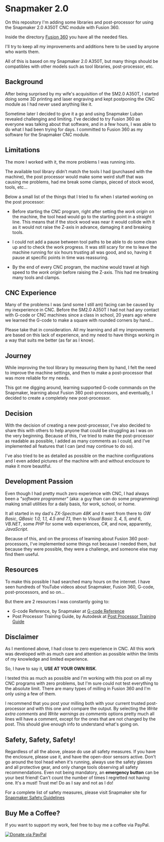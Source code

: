 
# Snapmaker 2.0  

On this repository I'm adding some libraries and post-processor for using the Snapmaker 2.0 A350T CNC module with Fusion 360.

Inside the directory [Fusion 360](/Fusion%20360) you have all the needed files.

I'll try to keep all my improvements and additions here to be used by anyone who wants them.

All of this is based on my Snapmaker 2.0 A350T, but many things should be compatibles with other models such as tool libraries, post-processor, etc.

## Background

After being surprised by my wife's acquisition of the SM2.0 A350T, I started doing some 3D printing and laser engraving and kept postponing the CNC module as I had never used anything like it.

Sometime later I decided to give it a go and using Snapmaker Luban revealed challenging and limiting. I've decided to try Fusion 360 as everyone was talking about that software, and in a few hours, I was able to do what I had been trying for days. I committed to Fusion 360 as my software for the Snapmaker CNC module.

## Limitations

The more I worked with it, the more problems I was running into.

The available tool library didn’t match the tools I had (purchased with the machine), the post processor would make some weird stuff that was causing me problems, had me break some clamps, pieced of stock wood, tools, etc...

Below a small list of the things that I tried to fix when I started working on the post processor:

- Before starting the CNC program, right after setting the _work origin_ on the machine, the tool head would go to the starting point in a straight line. This means that if the stock wood was near it would collide with it as it would not raise the Z-axis in advance, damaging it and breaking tools.

- I could not add a pause between tool paths to be able to do some clean up and to check the work progress. It was still scary for me to leave the machine running for six hours trusting all was good, and so, having it pause at specific points in time was reassuring.

- By the end of every CNC program, the machine would travel at high speed to the _work origin_ before raising the Z-axis. This had me breaking many tools and clamps.

## CNC Experience

Many of the problems I was (and some I still am) facing can be caused by my inexperience in CNC. Before the SM2.0 A350T I had not had any contact with G-code or CNC machines since a class in school, 20 years ago where we learned the G-code to make a square with rounded corners by hand...

Please take that in consideration. All my learning and all my improvements are based on this lack of experience, and my need to have things working in a way that suits me better (as far as I know).

## Journey

While improving the tool library by measuring them by hand, I felt the need to improve the machine settings, and then to make a post-processor that was more reliable for my needs.

This got me digging around, learning supported G-code commands on the Snapmaker, learning about Fusion 360 post-processors, and eventually, I decided to create a completely new post-processor.

## Decision

With the decision of creating a new post-processor, I've also decided to share this with others to help anyone that could be struggling as I was on the very beginning.
Because of this, I've tried to make the post-processor as readable as possible, I added as many comments as I could, and I've implemented all features that I can (and may continue to do so).

I've also tried to be as detailed as possible on the machine configurations and I even added pictures of the machine with and without enclosure to make it more beautiful.

## Development Passion

Even though I had pretty much zero experience with CNC, I had always been a _"software programmer"_ (aka: a guy than can do some programming) making small utilities for a daily basis, for work, school, or home.

It all started in my dad's _ZX-Spectrum 48K_ and it went from there to _GW Basic_, _QBasic 1.0, 1.1, 4.5 and 7.1_, then to _Visual Basic 3, 4, 5, and 6_, _VB.NET_, some _PHP_ for some web experiences, _C#_, and now, apparently, _JavaScript_.

Because of this, and on the process of learning about Fusion 360 post-processors, I've implemented some things not because I needed them, but because they were possible, they were a challenge, and someone else may find them useful.

## Resources

To make this possible I had searched many hours on the internet. I have seen hundreds of YouTube videos about Snapmaker, Fusion 360, G-code, post-processors, and so on...

But there are 2 resources I was constantly going to:

- G-code Reference, by Snapmaker at [G-code Reference](https://snapmaker.github.io/Documentation/gcode/G000-G001)
- Post Processor Training Guide, by Autodesk at [Post Processor Training Guide](https://cam.autodesk.com/posts/posts/guides/Post%20Processor%20Training%20Guide.pdf)

## Disclaimer

As I mentioned above, I had close to zero experience in CNC. All this work was developed with as much care and attention as possible within the limits of my knowledge and limited experience.

So, I have to say it, **USE AT YOUR OWN RISK**.

I tested this as much as possible and I'm working with this post on all my CNC programs with zero problems, but I'm sure could not test everything to the absolute limit. There are many types of milling in Fusion 360 and I'm only using a few of them.

I recommend that you post your milling both with your current trusted post-processor and with this one and compare the output. By selecting the _Write extra comments_ and _Write warnings as comments_ options pretty much all lines will have a comment, except for the ones that are not changed by the post. This should give enough info to understand what's going on.

## Safety, Safety, Safety!

Regardless of all the above, please do use all safety measures. If you have the enclosure, please use it, and have the open-door sensors active. Don't go around the tool head when it's running, always use the safety glasses and all protective gear, and only change tools observing all safety recommendations. Even not being mandatory, an **emergency button** can be your best friend! Can't count the number of times I regretted not having one. It's a must! Trust me! Do as I say and not as I do!

For a complete list of safety measures, please visit Snapmaker site for [Snapmaker Safety Guidelines](https://support.snapmaker.com/hc/en-us/articles/4417389067671-1-Safety-Guidelines)

## Buy Me a Coffee?

If you want to support my work, feel free to buy me a coffee via PayPal.

[![Donate via PayPal](https://www.paypalobjects.com/en_US/i/btn/btn_donate_LG.gif)](https://www.paypal.com/donate/?business=A89J2W3D4GAAS&no_recurring=1&currency_code=EUR)
